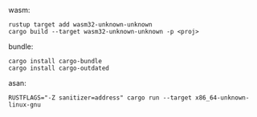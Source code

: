 wasm:
```
rustup target add wasm32-unknown-unknown
cargo build --target wasm32-unknown-unknown -p <proj>
```

bundle:
```
cargo install cargo-bundle
cargo install cargo-outdated
```


asan:
```
RUSTFLAGS="-Z sanitizer=address" cargo run --target x86_64-unknown-linux-gnu
```
